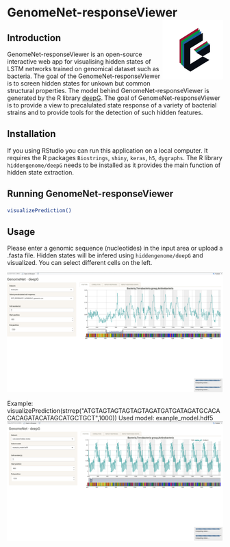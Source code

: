 # GenomeNet-responseViewer <img src="www/Logo.png" width="131px" height="140px" align="right" style="padding-left:10px;background-color:white;" />

## Introduction

GenomeNet-responseViewer is an open-source interactive web app for visualising hidden states of LSTM networks trained on genomical dataset such as bacteria. The goal of the GenomeNet-responseViewer is to screen hidden states for unkown but common structural properties. The model behind GenomeNet-responseViewer is generated by the R library [deepG](https://github.com/hiddengenome/deepG). The goal of GenomeNet-responseViewer is to provide a view to precalulated state response of a variety of bacterial strains and to provide tools for the detection of such hidden features.

## Installation

If you using RStudio you can run this application on a local computer. It requires the R packages `Biostrings`, `shiny`, `keras`, `h5`, `dygraphs`. The R library `hiddengenome/deepG` needs to be installed as it provides the main function of hidden state extraction. 


## Running GenomeNet-responseViewer

```bash
visualizePrediction()
```

## Usage

Please enter a genomic sequence (nucleotides) in the input area or upload a .fasta file. Hidden states will be infered using `hiddengenome/deepG` and visualized. You can select different cells on the left. 

![Web app](www/figure.png)

Example:
visualizePrediction(strrep("ATGTAGTAGTAGTAGTAGATGATGATAGATGCACACACAGATACATAGCATGCTGCT",1000)) 
Used model: exanple_model.hdf5
![Web app](www/figure1.png)

